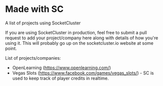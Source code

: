 # Made with SC
A list of projects using SocketCluster

If you are using SocketCluster in production, feel free to submit a pull request to add your project/company here along with details of how you're using it.
This will probably go up on the socketcluster.io website at some point.

List of projects/companies:

- OpenLearning (https://www.openlearning.com/)
- Vegas Slots (https://www.facebook.com/games/vegas_slots/) - SC is used to keep track of player credits in realtime.